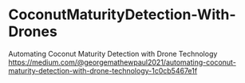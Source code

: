 # CoconutMaturityDetection-With-Drones
Automating Coconut Maturity Detection with Drone Technology
https://medium.com/@georgemathewpaul2021/automating-coconut-maturity-detection-with-drone-technology-1c0cb5467e1f
